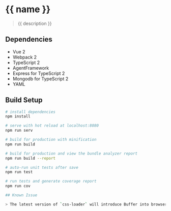 # {{ name }}

> {{ description }}

## Dependencies
  - Vue 2
  - Webpack 2
  - TypeScript 2
  - AgentFramework
  - Express for TypeScript 2
  - Mongodb for TypeScript 2
  - YAML

## Build Setup

``` bash
# install dependencies
npm install

# serve with hot reload at localhost:8080
npm run serv

# build for production with minification
npm run build

# build for production and view the bundle analyzer report
npm run build --report

# auto-run unit tests after save
npm run test

# run tests and generate coverage report
npm run cov

## Known Issue

> The latest version of `css-loader` will introduce Buffer into browser which is not necessnary. So I forked a `custom-css-loader` to reduce the production dist size by ~40kb (min+gzipped)
